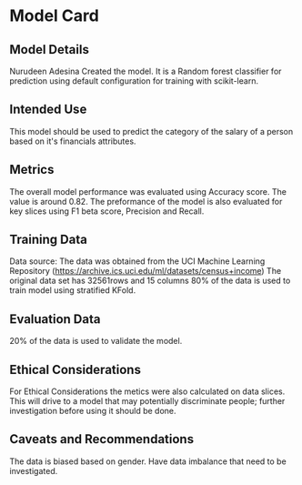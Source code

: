 # Model Card

## Model Details
Nurudeen Adesina Created the model. It is a Random forest classifier for prediction using default configuration for training with scikit-learn.

## Intended Use
This model should be used to predict the category of the salary of a person based on it's financials attributes.

## Metrics
The overall model performance was evaluated using Accuracy score. The value is around 0.82. 
The preformance of the model is also evaluated for key slices using F1 beta score, Precision and Recall. 

## Training Data
Data source: The data was obtained from the UCI Machine Learning Repository (https://archive.ics.uci.edu/ml/datasets/census+income)
The original data set has 32561rows and 15 columns
80% of the data is used to train model using stratified KFold.

## Evaluation Data
20% of the data is used to validate the model.

## Ethical Considerations
For Ethical Considerations the metics were also calculated on data slices. This will drive to a model that may potentially discriminate people; 
further investigation before using it should be done.

## Caveats and Recommendations
The data is biased based on gender. Have data imbalance that need to be investigated.
